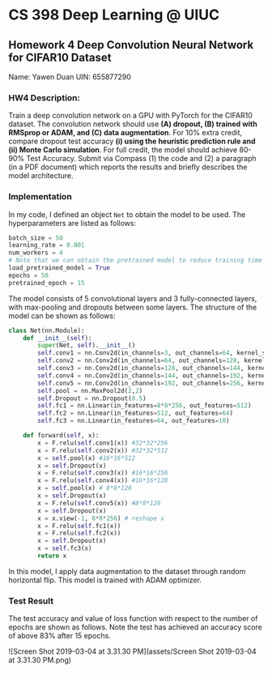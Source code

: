 # CS 398 Deep Learning @ UIUC

## Homework 4 Deep Convolution Neural Network for CIFAR10 Dataset

Name: Yawen Duan		UIN: 655877290

### **HW4 Description:**

Train a deep convolution network on a GPU with PyTorch for the CIFAR10 dataset. The convolution network should use **(A) dropout, (B) trained with RMSprop or ADAM, and (C) data augmentation**. For 10% extra credit, compare dropout test accuracy **(i) using the heuristic prediction rule and (ii) Monte Carlo simulation**. For full credit, the model should achieve 80-90% Test Accuracy. Submit via Compass (1) the code and (2) a paragraph (in a PDF document) which reports the results and briefly describes the model architecture. 

### Implementation

In my code, I defined an object  `Net` to obtain the model to be used. The hyperparameters are listed as follows:

```python
batch_size = 50
learning_rate = 0.001
num_workers = 4
# Note that we can obtain the pretrained model to reduce training time
load_pretrained_model = True
epochs = 50
pretrained_epoch = 15
```

The model consists of 5 convolutional layers and 3 fully-connected layers, with max-pooling and dropouts between some layers. The structure of the model can be shown as follows:

```python
class Net(nn.Module):
    def __init__(self):
        super(Net, self).__init__()
        self.conv1 = nn.Conv2d(in_channels=3, out_channels=64, kernel_size=(3,3), padding=(1,1))
        self.conv2 = nn.Conv2d(in_channels=64, out_channels=128, kernel_size=(3,3), padding=(1,1))
        self.conv3 = nn.Conv2d(in_channels=128, out_channels=144, kernel_size=(3,3), padding=(1,1))
        self.conv4 = nn.Conv2d(in_channels=144, out_channels=192, kernel_size=(3,3), padding=(1,1))
        self.conv5 = nn.Conv2d(in_channels=192, out_channels=256, kernel_size=(3,3), padding=(1,1))
        self.pool = nn.MaxPool2d(2,2)
        self.Dropout = nn.Dropout(0.5)
        self.fc1 = nn.Linear(in_features=8*8*256, out_features=512)
        self.fc2 = nn.Linear(in_features=512, out_features=64)
        self.fc3 = nn.Linear(in_features=64, out_features=10)

    def forward(self, x):
        x = F.relu(self.conv1(x)) #32*32*256
        x = F.relu(self.conv2(x)) #32*32*512
        x = self.pool(x) #16*16*512
        x = self.Dropout(x)
        x = F.relu(self.conv3(x)) #16*16*256
        x = F.relu(self.conv4(x)) #16*16*128
        x = self.pool(x) # 8*8*128
        x = self.Dropout(x)
        x = F.relu(self.conv5(x)) #8*8*128
        x = self.Dropout(x)
        x = x.view(-1, 8*8*256) # reshape x
        x = F.relu(self.fc1(x))
        x = F.relu(self.fc2(x))
        x = self.Dropout(x)
        x = self.fc3(x)
        return x
```

In this model, I apply data augmentation to the dataset through random horizontal flip. This model is trained with ADAM optimizer.

### Test Result 

The test accuracy and value of loss function with respect to the number of epochs are shown as follows. Note the test has achieved an accuracy score of above 83% after 15 epochs.

![Screen Shot 2019-03-04 at 3.31.30 PM](assets/Screen Shot 2019-03-04 at 3.31.30 PM.png)